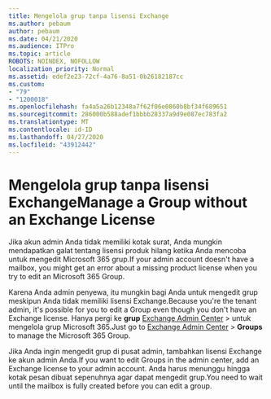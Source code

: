 ```yaml
---
title: Mengelola grup tanpa lisensi Exchange
ms.author: pebaum
author: pebaum
ms.date: 04/21/2020
ms.audience: ITPro
ms.topic: article
ROBOTS: NOINDEX, NOFOLLOW
localization_priority: Normal
ms.assetid: edef2e23-72cf-4a76-8a51-0b26182187cc
ms.custom:
- "79"
- "1200018"
ms.openlocfilehash: fa4a5a26b12348a7f62f06e0860b8bf34f689651
ms.sourcegitcommit: 286000b588adef1bbbb28337a9d9e087ec783fa2
ms.translationtype: MT
ms.contentlocale: id-ID
ms.lasthandoff: 04/27/2020
ms.locfileid: "43912442"
---
```

# <a name="manage-a-group-without-an-exchange-license"></a><span data-ttu-id="2995e-102">Mengelola grup tanpa lisensi Exchange</span><span class="sxs-lookup"><span data-stu-id="2995e-102">Manage a Group without an Exchange License</span></span>

<span data-ttu-id="2995e-103">Jika akun admin Anda tidak memiliki kotak surat, Anda mungkin mendapatkan galat tentang lisensi produk hilang ketika Anda mencoba untuk mengedit Microsoft 365 grup.</span><span class="sxs-lookup"><span data-stu-id="2995e-103">If your admin account doesn't have a mailbox, you might get an error about a missing product license when you try to edit an Microsoft 365 Group.</span></span>
  
<span data-ttu-id="2995e-104">Karena Anda admin penyewa, itu mungkin bagi Anda untuk mengedit grup meskipun Anda tidak memiliki lisensi Exchange.</span><span class="sxs-lookup"><span data-stu-id="2995e-104">Because you're the tenant admin, it's possible for you to edit a Group even though you don't have an Exchange license.</span></span> <span data-ttu-id="2995e-105">Hanya pergi ke **grup** [Exchange Admin Center](https://outlook.office365.com/ecp.aspx) \> untuk mengelola grup Microsoft 365.</span><span class="sxs-lookup"><span data-stu-id="2995e-105">Just go to [Exchange Admin Center](https://outlook.office365.com/ecp.aspx) \> **Groups** to manage the Microsoft 365 Group.</span></span>
  
<span data-ttu-id="2995e-106">Jika Anda ingin mengedit grup di pusat admin, tambahkan lisensi Exchange ke akun admin Anda.</span><span class="sxs-lookup"><span data-stu-id="2995e-106">If you want to edit Groups in the admin center, add an Exchange license to your admin account.</span></span> <span data-ttu-id="2995e-107">Anda harus menunggu hingga kotak pesan dibuat sepenuhnya agar dapat mengedit grup.</span><span class="sxs-lookup"><span data-stu-id="2995e-107">You need to wait until the mailbox is fully created before you can edit a group.</span></span>
  